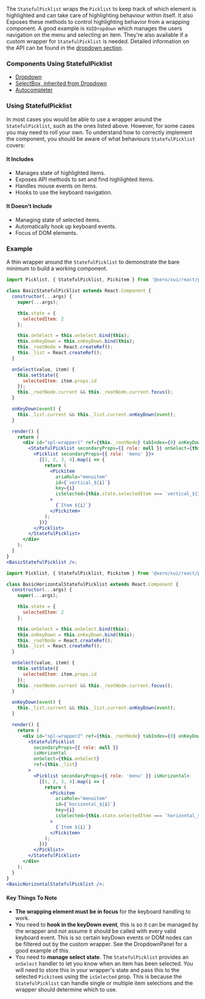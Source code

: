 The `StatefulPicklist` wraps the `Picklist` to keep track of which element is highlighted and can take care of highlighting behaviour within itself. It also Exposes these methods to control highlighting behavior from a wrapping component. A good example is `XUIDropdown` which manages the users navigation on the menu and selecting an item. They're also available if a custom wrapper for `StatefulPicklist` is needed. Detailed information on the API can be found in the [dropdown section](#dropdown).

### Components Using StatefulPicklist

- [Dropdown](#dropdown)
- [SelectBox, inherited from Dropdown](#select-box)
- [Autocompleter](#autocompleter)

### Using StatefulPicklist

In most cases you would be able to use a wrapper around the `StatefulPicklist`, such as the ones listed above. However, for some cases you may need to roll your own. To understand how to correctly implement the component, you should be aware of what behaviours `StatefulPicklist` covers:

#### It Includes

- Manages state of highlighted items.
- Exposes API methods to set and find highlighted items.
- Handles mouse events on items.
- Hooks to use the keyboard navigation.

#### It Doesn't Include

- Managing state of selected items.
- Automatically hook up keyboard events.
- Focus of DOM elements.

### Example

A thin wrapper around the `StatefulPicklist` to demonstrate the bare minimum to build a working component.

```jsx harmony
import Picklist, { StatefulPicklist, Pickitem } from '@xero/xui/react/picklist';

class BasicStatefulPicklist extends React.Component {
  constructor(...args) {
    super(...args);

    this.state = {
      selectedItem: 2
    };

    this.onSelect = this.onSelect.bind(this);
    this.onKeyDown = this.onKeyDown.bind(this);
    this._rootNode = React.createRef();
    this._list = React.createRef();
  }

  onSelect(value, item) {
    this.setState({
      selectedItem: item.props.id
    });
    this._rootNode.current && this._rootNode.current.focus();
  }

  onKeyDown(event) {
    this._list.current && this._list.current.onKeyDown(event);
  }

  render() {
    return (
      <div id="spl-wrapper1" ref={this._rootNode} tabIndex={0} onKeyDown={this.onKeyDown}>
        <StatefulPicklist secondaryProps={{ role: null }} onSelect={this.onSelect} ref={this._list}>
          <Picklist secondaryProps={{ role: 'menu' }}>
            {[1, 2, 3, 4].map(i => {
              return (
                <Pickitem
                  ariaRole="menuitem"
                  id={`vertical_${i}`}
                  key={i}
                  isSelected={this.state.selectedItem === `vertical_${i}`}
                >
                  {`Item ${i}`}
                </Pickitem>
              );
            })}
          </Picklist>
        </StatefulPicklist>
      </div>
    );
  }
}
<BasicStatefulPicklist />;
```

```jsx harmony
import Picklist, { StatefulPicklist, Pickitem } from '@xero/xui/react/picklist';

class BasicHorizontalStatefulPicklist extends React.Component {
  constructor(...args) {
    super(...args);

    this.state = {
      selectedItem: 2
    };

    this.onSelect = this.onSelect.bind(this);
    this.onKeyDown = this.onKeyDown.bind(this);
    this._rootNode = React.createRef();
    this._list = React.createRef();
  }

  onSelect(value, item) {
    this.setState({
      selectedItem: item.props.id
    });
    this._rootNode.current && this._rootNode.current.focus();
  }

  onKeyDown(event) {
    this._list.current && this._list.current.onKeyDown(event);
  }

  render() {
    return (
      <div id="spl-wrapper2" ref={this._rootNode} tabIndex={0} onKeyDown={this.onKeyDown}>
        <StatefulPicklist
          secondaryProps={{ role: null }}
          isHorizontal
          onSelect={this.onSelect}
          ref={this._list}
        >
          <Picklist secondaryProps={{ role: 'menu' }} isHorizontal>
            {[1, 2, 3, 4].map(i => {
              return (
                <Pickitem
                  ariaRole="menuitem"
                  id={`horizontal_${i}`}
                  key={i}
                  isSelected={this.state.selectedItem === `horizontal_${i}`}
                >
                  {`Item ${i}`}
                </Pickitem>
              );
            })}
          </Picklist>
        </StatefulPicklist>
      </div>
    );
  }
}
<BasicHorizontalStatefulPicklist />;
```

#### Key Things To Note

- **The wrapping element must be in focus** for the keyboard handling to work.
- You need to **hook in the keyDown event**, this is so it can be managed by the wrapper and not assume it should be called with every valid keyboard event. This is so certain keyDown events or DOM nodes can be filtered out by the custom wrapper. See the DropdownPanel for a good example of this.
- You need to **manage select state**. The `StatefulPicklist` provides an `onSelect` handler to let you know when an item has been selected. You will need to store this in your wrapper's state and pass this to the selected `Pickitem`s using the `isSelected` prop. This is because the `StatefulPicklist` can handle single or multiple item selections and the wrapper should determine which to use.
